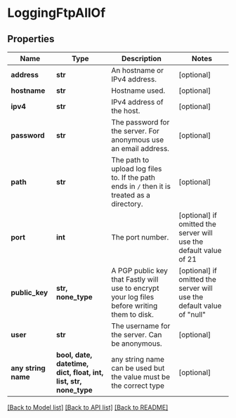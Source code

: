 # LoggingFtpAllOf


## Properties
Name | Type | Description | Notes
------------ | ------------- | ------------- | -------------
**address** | **str** | An hostname or IPv4 address. | [optional] 
**hostname** | **str** | Hostname used. | [optional] 
**ipv4** | **str** | IPv4 address of the host. | [optional] 
**password** | **str** | The password for the server. For anonymous use an email address. | [optional] 
**path** | **str** | The path to upload log files to. If the path ends in `/` then it is treated as a directory. | [optional] 
**port** | **int** | The port number. | [optional]  if omitted the server will use the default value of 21
**public_key** | **str, none_type** | A PGP public key that Fastly will use to encrypt your log files before writing them to disk. | [optional]  if omitted the server will use the default value of "null"
**user** | **str** | The username for the server. Can be anonymous. | [optional] 
**any string name** | **bool, date, datetime, dict, float, int, list, str, none_type** | any string name can be used but the value must be the correct type | [optional]

[[Back to Model list]](../README.md#documentation-for-models) [[Back to API list]](../README.md#documentation-for-api-endpoints) [[Back to README]](../README.md)


